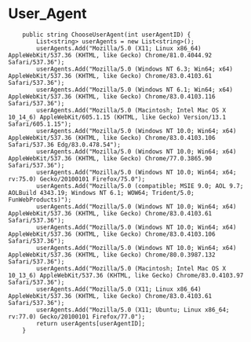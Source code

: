 # User_Agent

        public string ChooseUserAgent(int userAgentID) {
            List<string> userAgents = new List<string>();
            userAgents.Add("Mozilla/5.0 (X11; Linux x86_64) AppleWebKit/537.36 (KHTML, like Gecko) Chrome/81.0.4044.92 Safari/537.36");
            userAgents.Add("Mozilla/5.0 (Windows NT 6.3; Win64; x64) AppleWebKit/537.36 (KHTML, like Gecko) Chrome/83.0.4103.61 Safari/537.36");
            userAgents.Add("Mozilla/5.0 (Windows NT 6.1; Win64; x64) AppleWebKit/537.36 (KHTML, like Gecko) Chrome/83.0.4103.116 Safari/537.36");
            userAgents.Add("Mozilla/5.0 (Macintosh; Intel Mac OS X 10_14_6) AppleWebKit/605.1.15 (KHTML, like Gecko) Version/13.1 Safari/605.1.15");
            userAgents.Add("Mozilla/5.0 (Windows NT 10.0; Win64; x64) AppleWebKit/537.36 (KHTML, like Gecko) Chrome/83.0.4103.106 Safari/537.36 Edg/83.0.478.54");
            userAgents.Add("Mozilla/5.0 (Windows NT 10.0; Win64; x64) AppleWebKit/537.36 (KHTML, like Gecko) Chrome/77.0.3865.90 Safari/537.36");
            userAgents.Add("Mozilla/5.0 (Windows NT 10.0; Win64; x64; rv:75.0) Gecko/20100101 Firefox/75.0");
            userAgents.Add("Mozilla/5.0 (compatible; MSIE 9.0; AOL 9.7; AOLBuild 4343.19; Windows NT 6.1; WOW64; Trident/5.0; FunWebProducts)");
            userAgents.Add("Mozilla/5.0 (Windows NT 10.0; Win64; x64) AppleWebKit/537.36 (KHTML, like Gecko) Chrome/83.0.4103.61 Safari/537.36");
            userAgents.Add("Mozilla/5.0 (Windows NT 10.0; Win64; x64) AppleWebKit/537.36 (KHTML, like Gecko) Chrome/83.0.4103.106 Safari/537.36");
            userAgents.Add("Mozilla/5.0 (Windows NT 10.0; Win64; x64) AppleWebKit/537.36 (KHTML, like Gecko) Chrome/80.0.3987.132 Safari/537.36");
            userAgents.Add("Mozilla/5.0 (Macintosh; Intel Mac OS X 10_13_6) AppleWebKit/537.36 (KHTML, like Gecko) Chrome/83.0.4103.97 Safari/537.36");
            userAgents.Add("Mozilla/5.0 (X11; Linux x86_64) AppleWebKit/537.36 (KHTML, like Gecko) Chrome/83.0.4103.61 Safari/537.36");
            userAgents.Add("Mozilla/5.0 (X11; Ubuntu; Linux x86_64; rv:77.0) Gecko/20100101 Firefox/77.0");
            return userAgents[userAgentID];
        }
